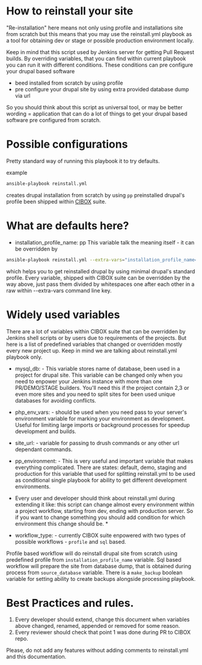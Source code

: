 How to reinstall your site
=====

"Re-installation" here means not only using profile and installations site from scratch
but this means that you may use the reinstall.yml playbook as a tool for obtaining
dev or stage or possible production environment locally.

Keep in mind that this script used by Jenkins server for getting Pull Request builds.
By overriding variables, that you can find within current playbook you can run it
with different conditions. These conditions can pre configure your drupal based software
- beed installed from scratch by using profile
- pre configure your drupal site by using extra provided database dump via url

So you should think about this script as universal tool, or may be better wording = application
that can do a lot of things to get your drupal based software pre configured from scratch.

Possible configurations
=====

Pretty standard way of running this playbook it to try defaults.

example
```sh
ansible-playbook reinstall.yml
```
creates drupal installation from scratch by using ```pp``` preinstalled drupal's profile
been shipped within [CIBOX](https://github.com/propeoplemd/cibox) suite.

What are defaults here?
=====

- installation_profile_name: pp
This variable talk the meaning itself - it can be overridden by
```sh
ansible-playbook reinstall.yml --extra-vars="installation_profile_name=minimal"
```
which helps you to get reinstalled drupal by using minimal drupal's standard profile.
Every variable, shipped with CIBOX suite can be overridden by the way above, just pass
them divided by whitespaces one after each other in a raw within --extra-vars command line key.

Widely used variables
=====

There are a lot of variables within CIBOX suite that can be overridden by Jenkins shell scripts
or by users due to requirements of the projects.
But here is a list of predefined variables that changed or overridden mostly every new project up.
Keep in mind we are talking about reinstall.yml playbook only.

- mysql_db: - This variable stores name of database, been used in a project for drupal site.
 This variable can be changed only when you need to enpower your Jenkins instance with more than
 one PR/DEMO/STAGE builders. You'll need this if the project contain 2,3 or even more sites and
 you need to split sites for been used unique databases for avoiding conflicts.
 
- php_env_vars: - should be used when you need pass to your server's environment variable for 
 marking your environment as development. Useful for limiting large imports or background processes
 for speedup development and builds.

- site_url: - variable for passing to drush commands or any other url dependant commands.

- pp_environment: - This is very useful and important variable that makes everything complicated.
 There are states: default, demo, staging and production for this variable that used for splitting
 reinstall.yml to be used as conditional single playbook for ability to get different development
 environments.
 * Every user and developer should think about reinstall.yml during extending it like:
 this script can change almost every environment within a project workflow, starting from dev, ending
 with production server. So if you want to change something you should add condition for which
 environment this change should be. *

- workflow_type: - currently CIBOX suite enpowered with two types of possible workflows - ```profile```
 and ```sql``` based. 
 
 Profile based workflow will do reinstall drupal site from scratch using predefined
 profile from ```installation_profile_name``` variable. 
 Sql based workflow will prepare the site from database dump, that is obtained during process from 
 ```source_database``` variable. There is a ```make_backup``` boolean variable for setting ability to
 create backups alongside processing playbook.
 
Best Practices and rules.
====

1. Every developer should extend, change this document when variables above changed, renamed, appended or 
removed for some reason.
2. Every reviewer should check that point 1 was done during PR to CIBOX repo.

Please, do not add any features without adding comments to reinstall.yml and this documentation.